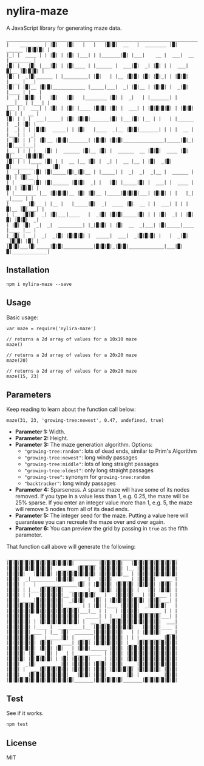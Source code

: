 # nylira-maze

A JavaScript library for generating maze data.

    _________________________________________________________________________________
    |    ________ | |█|   |█|   |   |   |█|█|  __   |  ________ |█|  ______ |█|█|█| |
    |_| |  ____ | | |█| | |█| |___| | |_______|█| |___|    __ |  ___|  __ |________ |
    |█| |__ |█| |___|█| | |█|____ | |______ |  ___|█|  _| |█| | |  ___|█|__ |█|█|█| |
    |█| |  _|█|______ | |_________| |█|   | |__ |█|█| |█| |█|_| | |█|█|   |____ |___|
    |█| | |█|__ |█|█|____________ |_____|___|  _| |█|__ | |█|█| |  _|█| |____ | |   |
    |  _| |█|█| |   |█|   |█|   |________ |█| |  _|   | |_______| |  ___|__ | |___| |
    |__ | |  ___| | |█| | |█| |____ |█|█| |█| |  ___| | |█|█|█|█| | |█|█|█| | |  __ |
    |█| | | |  ___|_____| |█| |█|█|_______|█| |___|█| |__ | |   | |______ |  _| |█| |
    |  _| | | |█|█|  _____| | |█|   |____  _|__ |█|█|_______| | | |  __ | |__ | |  _|
    | |█| | | | |█|__ |█|█|_______| |█|█| |█|█|_______________|_____|█|_| |█|___|___|
    |__ | | | |__ |█| |  ______ |█|__ |█| |  ______  __ |█|█|  ____ |█|█|____ |█|█|█|
    |█| | | |____ |█| | |  __ |__ |█| |  _| |  __ |__ | |█|  _|█|█|________ |  __ |█|
    |  _|____ |█| |█|_____|█|_|█|__ | |_____| |  _|  _|  _|__ |  ______ |█| | |█|__ |
    | |  _____|█| |█|______ |█|█|  _| |   |█| |_____|█| |  ___| |  ____ |█| | |█|█| |
    | |________ |__ |█|█|█|__ |█| |█|__ |_____|█|█|█|___| |█|█| | |   |_|  _|____ | |
    |    ___|█|__ | |__ |   |_____|█|  _|  ____ |█|  __ | |  ___| | | |█|__ |█|___| |
    | |__ |█|█|  _| |█|___|____   |  _|█| |█|█|_____|█| | | |█|  _| | |█|█| |█|█|  _|
    | |█| |█|  _|  _|  _________| |_|█|█| | |█|  __  _|___| |█|_____|____ |____ |__ |
    |_|█| |  _|  _|  _|█| |█|█|█| |  _____|  ___|  _|█|█|█| |   |  _|█|  _|█|█| |█| |
    |█|█|___|█|_____|█|█|___________|█|█|█|_|█|█|_____________|___|█|█|_____________|

## Installation

    npm i nylira-maze --save

## Usage

Basic usage:

    var maze = require('nylira-maze')

    // returns a 2d array of values for a 10x10 maze
    maze()

    // returns a 2d array of values for a 20x20 maze
    maze(20)

    // returns a 2d array of values for a 20x20 maze
    maze(15, 23)

## Parameters

Keep reading to learn about the function call below: 

    maze(31, 23, 'growing-tree:newest', 0.47, undefined, true)

* **Parameter 1:** Width.
* **Parameter 2:** Height.
* **Parameter 3:** The maze generation algorithm. Options:
  * `"growing-tree:random"`: lots of dead ends, similar to Prim's Algorithm
  * `"growing-tree:newest"`: long windy passages
  * `"growing-tree:middle"`: lots of long straight passages
  * `"growing-tree:oldest"`: only long straight passages
  * `"growing-tree"`: synonym for `growing-tree:random`
  * `"backtracker"`: long windy passages
* **Parameter 4:** Sparseness. A sparse maze will have some of its nodes removed. If you type in a value less than 1, e.g. 0.25, the maze will be 25% sparse. If you enter an integer value more than 1, e.g. 5, the maze will remove 5 nodes from all of its dead ends.
* **Parameter 5:** The integer seed for the maze. Putting a value here will guaranteee you can recreate the maze over and over again.
* **Parameter 6:** You can preview the grid by passing in `true` as the fifth parameter.

That function call above will generate the following:

    _______________________________________________________________
    |█|█|█|█|█|█|█|█|█|█|█|█|  ______ |█|█|█|█|   |█|█|█|█|█|█|█|█|
    |█|█|█|█|█|█|█|█|  _______|█|█|█| |█|█|█|█| |__ |█|█|█|█|█|█|█|
    |█|█|█|   |█|█|█| |█|█|█|█|█|█|█| |█|█|█|█|__ | |█|█|█|█|█|█|█|
    |█|█|  _|_________|█|█|█|  __ |  _|█|█|  _____| |█|█|█|  ____ |
    |█|█| |   |  _____________|█| | |█|█|█| |█|█|█| |█|█|█| |█|█| |
    |█|█| | |___|█|█|█|█|  _______|__ |█|█| |█|█|█| |   |█| |█|█| |
    |█|█| | |  _|█|█|█|█|__ |█|█|█|█|__ |  _|█|█|█|___| |█|____ | |
    |█|█|_____|█|█|█|█|█|  _|█|█|   |█| | |█|█|█|█|█|█| |█|█|___| |
    |█|█|█|█|█|█|█|█|█|█|______ | | |█| |____ |█|█|█|  _|█|█|█|   |
    |█|█|█|█|█|█|█|█|█|█|█|█|█|___|__ | |   | |█|█|█|________ | | |
    |█|█|█|█|   |█|█|█|█|█|█|█|  _____| | |___|█|█|█|█|█|█|█|___| |
    |█|█|█|█| | |█|█|█|█|█|█|█| |  ___|___|█|█|█|█|█|█|█|█|█|  ___|
    |█|█|█|█| |____ |  _________|__ |█|█|█|█|█|█|█|   |█|█|█|____ |
    |█|█|█|█|____ | |__ |█|  _______|█|█|█|█|█|   | | |█|█|█|  ___|
    |█|█|█|█|█|  _|_____|█| |  ____ |█|█|█|█|█| | | |_________|█|█|
    |█|█|█|█|█| |█|█|  _____| |█|█| |█|█|█|█|█| |___|█|█|█|█|█|█|█|
    |█|█|█|█|█| |█|█| |█|   | |█|█|______ |█|█| |█|█|█|█|█|█|█|█|█|
    |█|█|█| |█|___|█| |  _| |__________ | |█|█| |█|█|█|█|█|█|█|█|█|
    |█|█|█| |█|█|█|█| | |█| |█|█|█|  ___| |█|█| |█|█|█|█|█|█|█|█|█|
    |█|█|  _|█|  _______|█| |█|█|█| |█|█| |█|█|____ |█|█|█|█|█|█|█|
    |█|█| |  ___|█|█|█|█|█| |█|█|█| |█|█| |█|█|█|█| |█|█|█|█| |█|█|
    |█|█|___|█|█|█|█|█|█|█|__ |█|█| |█|█|______ |█| |  _______|█|█|
    |█|█|█|█|█|█|█|█|█|█|█|█|_______|█|█|█|█|█|_______|█|█|█|█|█|█|

## Test

See if it works.

    npm test

## License

MIT
